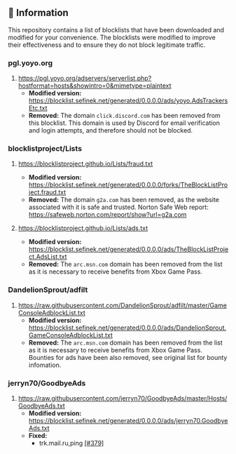 ## 📝 Information
This repository contains a list of blocklists that have been downloaded and modified for your convenience.
The blocklists were modified to improve their effectiveness and to ensure they do not block legitimate traffic.

### pgl.yoyo.org
1. https://pgl.yoyo.org/adservers/serverlist.php?hostformat=hosts&showintro=0&mimetype=plaintext
   - **Modified version:** https://blocklist.sefinek.net/generated/0.0.0.0/ads/yoyo.AdsTrackersEtc.txt
   - **Removed:**
   The domain `click.discord.com` has been removed from this blocklist. This domain is used by Discord for email verification and login attempts, and therefore should not be blocked.

### blocklistproject/Lists
1. https://blocklistproject.github.io/Lists/fraud.txt
   - **Modified version:** https://blocklist.sefinek.net/generated/0.0.0.0/forks/TheBlockListProject.fraud.txt
   - **Removed:**
   The domain `g2a.com` has been removed, as the website associated with it is safe and trusted. Norton Safe Web report: https://safeweb.norton.com/report/show?url=g2a.com

2. https://blocklistproject.github.io/Lists/ads.txt
   - **Modified version:** https://blocklist.sefinek.net/generated/0.0.0.0/ads/TheBlockListProject.AdsList.txt
   - **Removed:**
   The `arc.msn.com` domain has been removed from the list as it is necessary to receive benefits from Xbox Game Pass.


### DandelionSprout/adfilt
1. https://raw.githubusercontent.com/DandelionSprout/adfilt/master/GameConsoleAdblockList.txt
   - **Modified version:** https://blocklist.sefinek.net/generated/0.0.0.0/ads/DandelionSprout.GameConsoleAdblockList.txt
   - **Removed:**
   The `arc.msn.com` domain has been removed from the list as it is necessary to receive benefits from Xbox Game Pass. Bounties for ads have been also removed, see original list for bounty infomation. 

### jerryn70/GoodbyeAds
1. https://raw.githubusercontent.com/jerryn70/GoodbyeAds/master/Hosts/GoodbyeAds.txt
   - **Modified version:** https://blocklist.sefinek.net/generated/0.0.0.0/ads/jerryn70.GoodbyeAds.txt
   - **Fixed:**
      * trk.mail.ru,ping [[#379]](https://github.com/jerryn70/GoodbyeAds/pull/379)